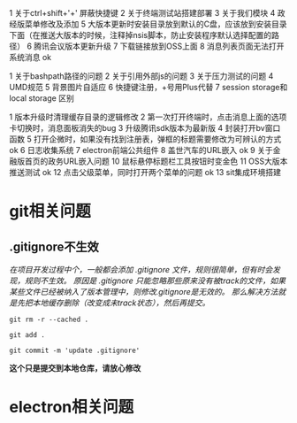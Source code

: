 1 关于ctrl+shift+'+' 屏蔽快捷键
2 关于终端测试站搭建部署
3 关于我们模块
4 政经版菜单修改及添加
5 大版本更新时安装目录放到默认的C盘，应该放到安装目录下面（在推送大版本的时候，注释掉nsis脚本，防止安装程序默认选择配置的路径）
6 腾讯会议版本更新升级
7 下载链接放到OSS上面
8 消息列表页面无法打开系统消息 ok





1 关于bashpath路径的问题
2 关于引用外部js的问题
3 关于压力测试的问题
4 UMD规范
5 背景图片自适应
6 快捷键注册，+号用Plus代替
7 session storage和local storage 区别


    

1 版本升级时清理缓存目录的逻辑修改
2 第一次打开终端时，点击消息上面的选项卡切换时，消息面板消失的bug 
3 升级腾讯sdk版本为最新版
4 封装打开bv窗口函数
5 打开企微时，如果没有找到注册表，弹框的标题需要修改为可辨认的方式 ok
6 日志收集系统
7 electron前端公共组件
8 盖世汽车的URL嵌入 ok
9 关于金融版首页的政务URL嵌入问题
10 鼠标悬停标题栏工具按钮时变金色
11 OSS大版本推送测试 ok
12 点击父级菜单，同时打开两个菜单的问题 ok
13 sit集成环境搭建

# git相关问题
## .gitignore不生效
*在项目开发过程中个，一般都会添加 .gitignore 文件，规则很简单，但有时会发现，规则不生效。
原因是 .gitignore 只能忽略那些原来没有被track的文件，如果某些文件已经被纳入了版本管理中，则修改.gitignore是无效的。
那么解决方法就是先把本地缓存删除（改变成未track状态），然后再提交。*
```
git rm -r --cached .

git add .

git commit -m 'update .gitignore'
```
**这个只是提交到本地仓库，请放心修改**

# electron相关问题
## 
